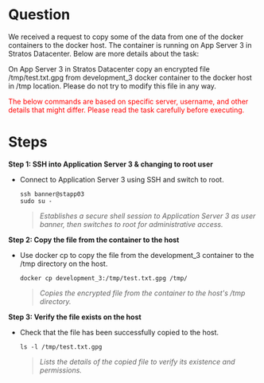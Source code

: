 # Question
We received a request to copy some of the data from one of the docker containers to the docker host. The container is running on App Server 3 in Stratos Datacenter. Below are more details about the task:


On App Server 3 in Stratos Datacenter copy an encrypted file /tmp/test.txt.gpg from development_3 docker container to the docker host in /tmp location. Please do not try to modify this file in any way.

<span style="color: red;">The below commands are based on specific server, username, and other details that might differ. Please read the task carefully before executing.</span>

# Steps

**Step 1: SSH into Application Server 3 & changing to root user**
- Connect to Application Server 3 using SSH and switch to root.
  ```
  ssh banner@stapp03
  sudo su -
  ```
  > *Establishes a secure shell session to Application Server 3 as user banner, then switches to root for administrative access.*

**Step 2: Copy the file from the container to the host**
- Use docker cp to copy the file from the development_3 container to the /tmp directory on the host.
  ```
  docker cp development_3:/tmp/test.txt.gpg /tmp/
  ```
  > *Copies the encrypted file from the container to the host's /tmp directory.*

**Step 3: Verify the file exists on the host**
- Check that the file has been successfully copied to the host.
  ```
  ls -l /tmp/test.txt.gpg
  ```
  > *Lists the details of the copied file to verify its existence and permissions.*
